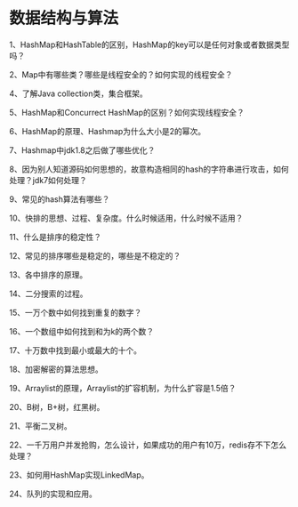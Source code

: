 # 数据结构与算法

1、HashMap和HashTable的区别，HashMap的key可以是任何对象或者数据类型吗？

2、Map中有哪些类？哪些是线程安全的？如何实现的线程安全？

4、了解Java collection类，集合框架。

5、HashMap和Concurrect HashMap的区别？如何实现线程安全？

6、HashMap的原理、Hashmap为什么大小是2的幂次。

7、Hashmap中jdk1.8之后做了哪些优化？

8、因为别人知道源码如何思想的，故意构造相同的hash的字符串进行攻击，如何处理？jdk7如何处理？

9、常见的hash算法有哪些？

10、快排的思想、过程、复杂度。什么时候适用，什么时候不适用？

11、什么是排序的稳定性？

12、常见的排序哪些是稳定的，哪些是不稳定的？

13、各中排序的原理。

14、二分搜索的过程。

15、一万个数中如何找到重复的数字？

16、一个数组中如何找到和为k的两个数？

17、十万数中找到最小或最大的十个。

18、加密解密的算法思想。

19、Arraylist的原理，Arraylist的扩容机制，为什么扩容是1.5倍？

20、B树，B+树，红黑树。

21、平衡二叉树。

22、一千万用户并发抢购，怎么设计，如果成功的用户有10万，redis存不下怎么处理？

23、如何用HashMap实现LinkedMap。

24、队列的实现和应用。